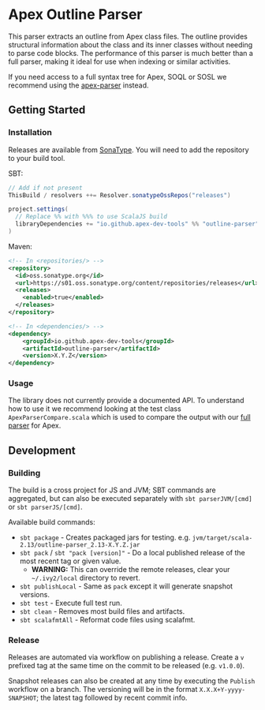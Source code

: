 # Apex Outline Parser

This parser extracts an outline from Apex class files. The outline provides structural information about the class and its inner classes without needing to parse code blocks. The performance of this parser is much better than a full parser, making it ideal for use when indexing or similar activities.

If you need access to a full syntax tree for Apex, SOQL or SOSL we recommend using the [apex-parser](https://github.com/apex-dev-tools/apex-parser) instead.

## Getting Started

### Installation

Releases are available from [SonaType](https://s01.oss.sonatype.org). You will need to add the repository to your build tool.

SBT:

  ```scala
  // Add if not present
  ThisBuild / resolvers ++= Resolver.sonatypeOssRepos("releases")

  project.settings(
    // Replace %% with %%% to use ScalaJS build
    libraryDependencies += "io.github.apex-dev-tools" %% "outline-parser" % "X.X.X"
  )
  ```

Maven:

  ```xml
  <!-- In <repositories/> -->
  <repository>
    <id>oss.sonatype.org</id>
    <url>https://s01.oss.sonatype.org/content/repositories/releases</url>
    <releases>
      <enabled>true</enabled>
    </releases>
  </repository>

  <!-- In <dependencies/> -->
  <dependency>
      <groupId>io.github.apex-dev-tools</groupId>
      <artifactId>outline-parser</artifactId>
      <version>X.Y.Z</version>
  </dependency>
  ```

### Usage

The library does not currently provide a documented API. To understand how to use it we recommend looking at the test class `ApexParserCompare.scala` which is used to compare the output with our [full parser](https://github.com/apex-dev-tools/apex-parser) for Apex.

## Development

### Building

The build is a cross project for JS and JVM; SBT commands are aggregated, but can also be executed separately with `sbt parserJVM/[cmd]` or `sbt parserJS/[cmd]`.

Available build commands:

* `sbt package` - Creates packaged jars for testing. e.g. `jvm/target/scala-2.13/outline-parser_2.13-X.Y.Z.jar`
* `sbt pack` / `sbt "pack [version]"` - Do a local published release of the most recent tag or given value.
  * **WARNING:** This can override the remote releases, clear your `~/.ivy2/local` directory to revert.
* `sbt publishLocal` - Same as `pack` except it will generate snapshot versions.
* `sbt test` - Execute full test run.
* `sbt clean` - Removes most build files and artifacts.
* `sbt scalafmtAll` - Reformat code files using scalafmt.

### Release

Releases are automated via workflow on publishing a release. Create a `v` prefixed tag at the same time on the commit to be released (e.g. `v1.0.0`).

Snapshot releases can also be created at any time by executing the `Publish` workflow on a branch. The versioning will be in the format `X.X.X+Y-yyyy-SNAPSHOT`; the latest tag followed by recent commit info.
